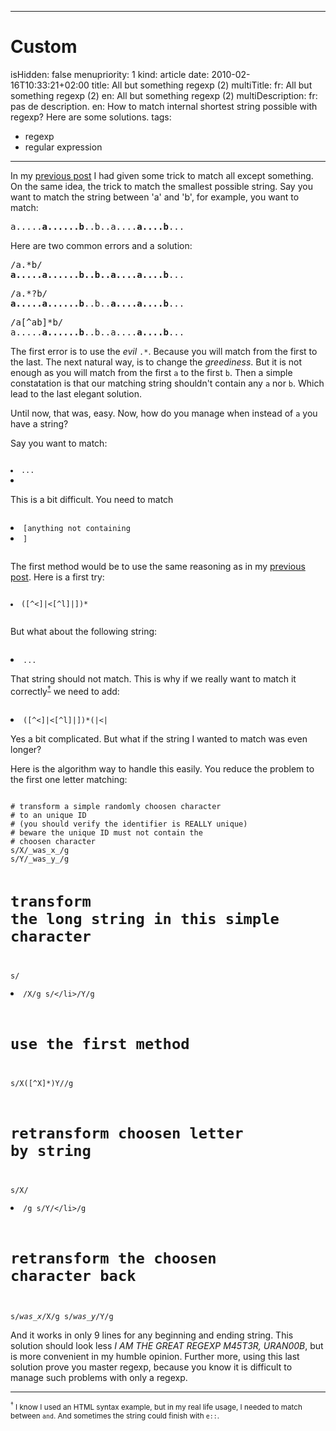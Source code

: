 -----

# Custom 
isHidden:       false
menupriority:   1
kind:           article
date:           2010-02-16T10:33:21+02:00
title: All but something regexp (2)
multiTitle: 
    fr: All but something regexp (2)
    en: All but something regexp (2)
multiDescription:
    fr: pas de description.
    en: How to match internal shortest string possible with regexp? Here are some solutions.
tags:
  - regexp
  - regular expression

-----

In my [previous post](previouspost) I had given some trick to match all except something. On the same idea, the trick to match the smallest possible string. Say you want to match the string between 'a' and 'b', for example, you want to match:

<pre class="twilight">
a.....<span class="Constant"><strong>a......b</strong></span>..b..a....<span class="Constant"><strong>a....b</strong></span>...
</pre>

Here are two common errors and a solution:

<pre class="twilight">
/a.*b/
<span class="Constant"><strong>a.....a......b..b..a....a....b</strong></span>...
</pre>

<pre class="twilight">
/a.*?b/
<span class="Constant"><strong>a.....a......b</strong></span>..b..<span class="Constant"><strong>a....a....b</strong></span>...
</pre>

<pre class="twilight">
/a[^ab]*b/
a.....<span class="Constant"><strong>a......b</strong></span>..b..a....<span class="Constant"><strong>a....b</strong></span>...
</pre>

The first error is to use the *evil* `.*`. Because you will match from the first to the last. The next natural way, is to change the *greediness*. But it is not enough as you will match from the first `a` to the first `b`. Then a simple constatation is that our matching string shouldn't contain any `a` nor `b`. Which lead to the last elegant solution.

Until now, that was, easy. Now, how do you manage when instead of `a` you have a string?

Say you want to match: 
<code class="perl">
<li>...<li>
</code>

This is a bit difficult. You need to match 
<code class="perl">
<li>[anything not containing <li>]</li>
</code>

The first method would be to use the same reasoning as in my [previous post](previouspost). Here is a first try:

<code class="perl">
<li>([^<]|<[^l]|<l[^i]|<li[^>])*</li>
</code>

But what about the following string: 
<code class="perl">
<li>...<li</li>
</code>

That string should not match. This is why if we really want to match it correctly<sup><a href="#note1">&dagger;</a></sup> we need to add:
<code class="perl">
<li>([^<]|<[^l]|<l[^i]|<li[^>])*(|<|<l|<li)</li>
</code>

Yes a bit complicated. But what if the string I wanted to match was even longer?

Here is the algorithm way to handle this easily. You reduce the problem to the first one letter matching:

<code class="perl">
# transform a simple randomly choosen character
# to an unique ID 
# (you should verify the identifier is REALLY unique)
# beware the unique ID must not contain the 
# choosen character
s/X/_was_x_/g
s/Y/_was_y_/g

# transform the long string in this simple character
s/<li>/X/g
s/<\/li>/Y/g

# use the first method
s/X([^X]*)Y//g

# retransform choosen letter by string
s/X/<li>/g
s/Y/<\/li>/g

# retransform the choosen character back
s/_was_x_/X/g
s/_was_y_/Y/g
</code>

And it works in only 9 lines for any beginning and ending string. This solution should look less *I AM THE GREAT REGEXP M45T3R, URAN00B*, but is more convenient in my humble opinion. Further more, using this last solution prove you master regexp, because you know it is difficult to manage such problems with only a regexp.

---

<small><a name="note1"><sup>&dagger;</sup></a> I know I used an HTML syntax example, but in my real life usage, I needed to match between `` and ``. And sometimes the string could finish with `e::`.</small>
    

[previouspost]: /Scratch/multi/blog/2010-02-16-All-but-something-regexp--2- "All but something regexp"
